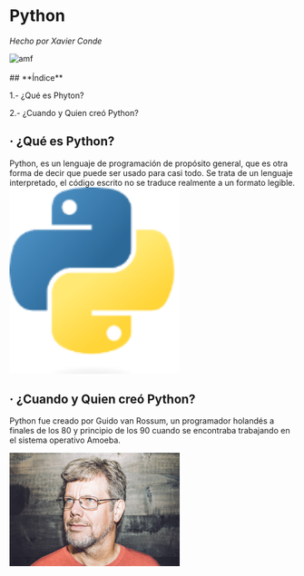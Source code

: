 # Python
*Hecho por Xavier Conde*

<img src=https://media.giphy.com/media/coxQHKASG60HrHtvkt/giphy.gif alt="amf" width="600"/>
<br />
<br />
## **Índice**

1.- ¿Qué es Phyton?

2.- ¿Cuando y Quien creó Python?


## · ¿Qué es Python?

Python, es un lenguaje de programación de propósito general, que es otra forma de decir que puede ser usado para casi todo. Se trata de un lenguaje interpretado, el código escrito no se traduce realmente a un formato legible.   
<img src=https://github.com/XaviiConde/SMX2-M8UF1A1-HistoriaWeb-1994-Phyton-XaviConde/blob/main/Python.png alt="amf" width="300"/>


## · ¿Cuando y Quien creó Python?

Python fue creado por Guido van Rossum, un programador holandés a finales de los 80 y principio de los 90 cuando se encontraba trabajando en el sistema operativo Amoeba.

<img src=https://github.com/XaviiConde/SMX2-M8UF1A1-HistoriaWeb-1994-Phyton-XaviConde/blob/main/imagen_2022-09-30_154616353.png alt="amf" width="300"/>

